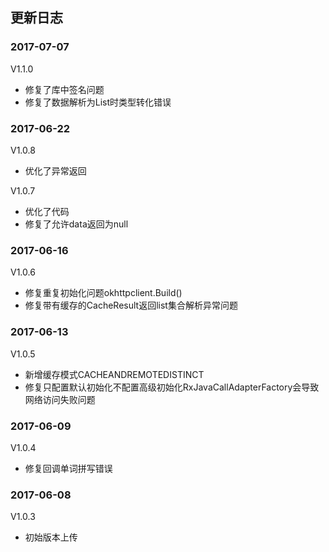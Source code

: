 ## 更新日志
### 2017-07-07
V1.1.0
- 修复了库中签名问题
- 修复了数据解析为List<String>时类型转化错误

### 2017-06-22
V1.0.8
- 优化了异常返回

V1.0.7

- 优化了代码
- 修复了允许data返回为null

### 2017-06-16
V1.0.6
- 修复重复初始化问题okhttpclient.Build()
- 修复带有缓存的CacheResult返回list集合解析异常问题

### 2017-06-13
V1.0.5
- 新增缓存模式CACHEANDREMOTEDISTINCT
- 修复只配置默认初始化不配置高级初始化RxJavaCallAdapterFactory会导致网络访问失败问题

### 2017-06-09
V1.0.4
- 修复回调单词拼写错误

### 2017-06-08

V1.0.3 
- 初始版本上传